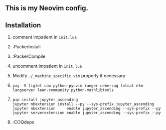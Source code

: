 ## This is my Neovim config.

## Installation

1. comment impatient in `init.lua`
2. :PackerInstall
3. :PackerCompile
1. uncomment impatient in `init.lua`
1. Modify `./_machine_specific.vim` properly if necessary
1. 
    ```
    yay -S figlet cow python-pynvim ranger ueberzug lolcat efm-langserver lean-community python-mathlibtools
    ```

1.
    ```
    pip install jupyter_ascending
    jupyter nbextension install --py --sys-prefix jupyter_ascending
    jupyter nbextension     enable jupyter_ascending --sys-prefix --py
    jupyter serverextension enable jupyter_ascending --sys-prefix --py
    ```
1. :COQdeps
